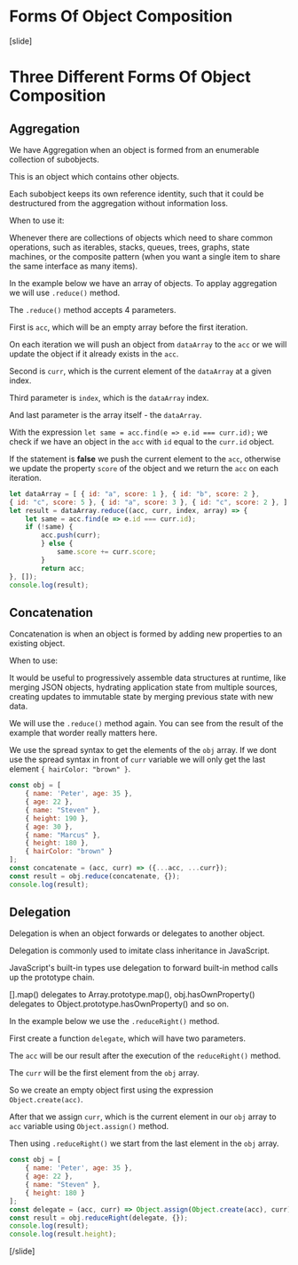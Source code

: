 # Forms Of Object Composition

[slide]

# Three Different Forms Of Object Composition

## Aggregation

We have Aggregation when an object is formed from an enumerable collection of subobjects. 

This is an object which contains other objects. 

Each subobject keeps its own reference identity, such that it could be destructured from the aggregation without information loss.

When to use it:

Whenever there are collections of objects which need to share common operations, such as iterables, stacks, queues, trees, graphs, state machines, or the composite pattern (when you want a single item to share the same interface as many items).

In the example below we have an array of objects. To applay aggregation we will use `.reduce()` method.

The `.reduce()` method accepts 4 parameters. 

First is `acc`, which will be an empty array before the first iteration. 

On each iteration we will push an object from `dataArray` to the `acc` or we will update the object if it already exists in the `acc`.

Second is `curr`, which is the current element of the `dataArray` at a given index.

Third parameter is `index`, which is the `dataArray` index.

And last parameter is the array itself - the `dataArray`.

With the expression `let same = acc.find(e => e.id === curr.id);` we check if we have an object in the `acc` with `id` equal to the `curr.id` object.

If the statement is **false** we push the current element to the `acc`, otherwise we update the property `score` of the object and we return the `acc` on each iteration.


```js live
let dataArray = [ { id: "a", score: 1 }, { id: "b", score: 2 },
{ id: "c", score: 5 }, { id: "a", score: 3 }, { id: "c", score: 2 }, ];
let result = dataArray.reduce((acc, curr, index, array) => {
    let same = acc.find(e => e.id === curr.id);
    if (!same) {
        acc.push(curr);
        } else {
            same.score += curr.score;
        }
        return acc;
}, []);
console.log(result);
```

## Concatenation

Concatenation is when an object is formed by adding new properties to an existing object.

When to use: 

It would be useful to progressively assemble data structures at runtime, like merging JSON objects, hydrating application state from multiple sources, creating updates to immutable state by merging previous state with new data.

We will use the `.reduce()` method again. You can see from the result of the example that worder really matters here.

We use the spread syntax to get the elements of the `obj` array. If we dont use the spread syntax in front of `curr` variable we will only get the last element `{ hairColor: "brown" }`.

```js live
const obj = [
    { name: 'Peter', age: 35 },
    { age: 22 },
    { name: "Steven" },
    { height: 190 },
    { age: 30 },
    { name: "Marcus" },
    { height: 180 },
    { hairColor: "brown" }
];
const concatenate = (acc, curr) => ({...acc, ...curr});
const result = obj.reduce(concatenate, {});
console.log(result);
```

## Delegation

Delegation is when an object forwards or delegates to another object.

Delegation is commonly used to imitate class inheritance in JavaScript.

JavaScript's built-in types use delegation to forward built-in method calls up the prototype chain. 

[].map() delegates to Array.prototype.map(), obj.hasOwnProperty() delegates to Object.prototype.hasOwnProperty() and so on.

In the example below we use the `.reduceRight()` method.

First create a function `delegate`, which will have two parameters.

The `acc` will be our result after the execution of the `reduceRight()` method.

The `curr` will be the first element from the `obj` array.

So we create an empty object first using the expression `Object.create(acc)`.

After that we assign `curr`, which is the current element in our `obj` array to `acc` variable using `Object.assign()` method.

Then using `.reduceRight()` we start from the last element in the `obj` array.

```js live
const obj = [
    { name: 'Peter', age: 35 },
    { age: 22 },
    { name: "Steven" },
    { height: 180 }
];
const delegate = (acc, curr) => Object.assign(Object.create(acc), curr);
const result = obj.reduceRight(delegate, {});
console.log(result);
console.log(result.height);
```

[/slide]